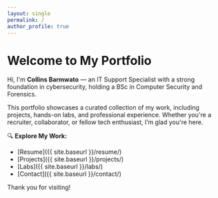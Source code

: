 ```yaml
---
layout: single
permalink: /
author_profile: true
---
```


# Welcome to My Portfolio

Hi, I'm **Collins Barmwato** — an IT Support Specialist with a strong foundation in cybersecurity, holding a BSc in Computer Security and Forensics.

This portfolio showcases a curated collection of my work, including projects, hands-on labs, and professional experience. Whether you're a recruiter, collaborator, or fellow tech enthusiast, I’m glad you're here.

🔍 **Explore My Work:**

- [Resume]({{ site.baseurl }}/resume/)
- [Projects]({{ site.baseurl }}/projects/)
- [Labs]({{ site.baseurl }}/labs/)
- [Contact]({{ site.baseurl }}/contact/)

Thank you for visiting!

